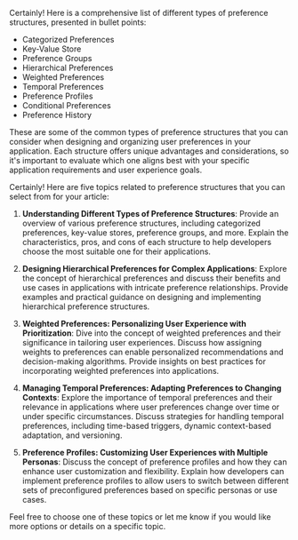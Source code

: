 Certainly! Here is a comprehensive list of different types of preference structures, presented in bullet points:

- Categorized Preferences
- Key-Value Store
- Preference Groups
- Hierarchical Preferences
- Weighted Preferences
- Temporal Preferences
- Preference Profiles
- Conditional Preferences
- Preference History

These are some of the common types of preference structures that you can consider when designing and organizing user preferences in your application. Each structure offers unique advantages and considerations, so it's important to evaluate which one aligns best with your specific application requirements and user experience goals.



Certainly! Here are five topics related to preference structures that you can select from for your article:

1. **Understanding Different Types of Preference Structures**: Provide an overview of various preference structures, including categorized preferences, key-value stores, preference groups, and more. Explain the characteristics, pros, and cons of each structure to help developers choose the most suitable one for their applications.

2. **Designing Hierarchical Preferences for Complex Applications**: Explore the concept of hierarchical preferences and discuss their benefits and use cases in applications with intricate preference relationships. Provide examples and practical guidance on designing and implementing hierarchical preference structures.

3. **Weighted Preferences: Personalizing User Experience with Prioritization**: Dive into the concept of weighted preferences and their significance in tailoring user experiences. Discuss how assigning weights to preferences can enable personalized recommendations and decision-making algorithms. Provide insights on best practices for incorporating weighted preferences into applications.

4. **Managing Temporal Preferences: Adapting Preferences to Changing Contexts**: Explore the importance of temporal preferences and their relevance in applications where user preferences change over time or under specific circumstances. Discuss strategies for handling temporal preferences, including time-based triggers, dynamic context-based adaptation, and versioning.

5. **Preference Profiles: Customizing User Experiences with Multiple Personas**: Discuss the concept of preference profiles and how they can enhance user customization and flexibility. Explain how developers can implement preference profiles to allow users to switch between different sets of preconfigured preferences based on specific personas or use cases.

Feel free to choose one of these topics or let me know if you would like more options or details on a specific topic.